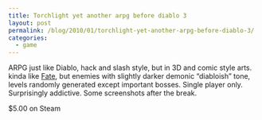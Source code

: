 ```yaml
---
title: Torchlight yet another arpg before diablo 3
layout: post
permalink: /blog/2010/01/torchlight-yet-another-arpg-before-diablo-3/
categories:
  - game
---
```


ARPG just like Diablo, hack and slash style, but in 3D and comic style arts. kinda like
[Fate](http://ycfreeman.com/wp-content/uploads/2010/01/fate1), but enemies with slightly darker demonic &#8220;diabloish&#8221;
tone, levels randomly generated except important bosses. Single player only. Surprisingly addictive. Some screenshots after the break.

<!--more-->

<lightbox-img src="{{site.url}}/wp-content/uploads/2010/01/Torchlight+2010-01-06+19-27-01-17.jpg"></lightbox-img>

$5.00 on Steam

<!--google_ad_client = "pub-9325509044951275";/* 468x60, created 4/9/10 */google_ad_slot = "6358062181";google_ad_width = 468;google_ad_height = 60;//-->
